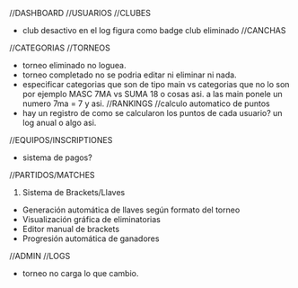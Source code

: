 //DASHBOARD
//USUARIOS
//CLUBES
- club desactivo en el log figura como badge club eliminado
  //CANCHAS

//CATEGORIAS
//TORNEOS
- torneo eliminado no loguea.
- torneo completado no se podria editar ni eliminar ni nada.
- especificar categorias que son de tipo main vs categorias que no lo son por ejemplo MASC 7MA vs SUMA 18 o cosas asi. a las main ponele un numero 7ma = 7 y asi.
//RANKINGS
  //calculo automatico de puntos
- hay un registro de como se calcularon los puntos de cada usuario? un log anual o algo asi.

//EQUIPOS/INSCRIPTIONES
- sistema de pagos?

//PARTIDOS/MATCHES
  1. Sistema de Brackets/Llaves
  - Generación automática de llaves según formato del torneo
  - Visualización gráfica de eliminatorias
  - Editor manual de brackets
  - Progresión automática de ganadores 

//ADMIN
//LOGS
- torneo no carga lo que cambio.